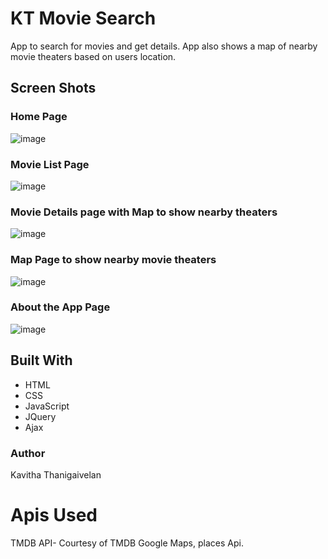 # KT Movie Search
App to search for movies and get details. App also shows a map of nearby movie theaters based on users location.

## Screen Shots
### Home Page
![image](https://user-images.githubusercontent.com/33758117/35171748-bcbf1366-fd19-11e7-8309-291101fc3c30.png)

### Movie List Page
![image](https://user-images.githubusercontent.com/33758117/35171783-dc670caa-fd19-11e7-8d3f-ca1cdaf5a93a.png)

### Movie Details page with Map to show nearby theaters
![image](https://user-images.githubusercontent.com/33758117/35171870-26cb6ac0-fd1a-11e7-8f1f-ad6e2a61721f.png)

### Map Page to show nearby movie theaters
![image](https://user-images.githubusercontent.com/33758117/35172146-5483e1da-fd1b-11e7-8fb1-9fcb39f47162.png)

### About the App Page
![image](https://user-images.githubusercontent.com/33758117/35172280-d987af06-fd1b-11e7-8b2c-c4b5b02054dd.png)


## Built With
- HTML
- CSS
- JavaScript
- JQuery
- Ajax

### Author
Kavitha Thanigaivelan

# Apis Used
TMDB API- Courtesy of TMDB
Google Maps, places Api.
